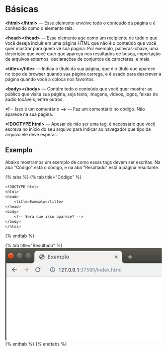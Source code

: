 # Básicas

**&lt;html&gt;&lt;/html&gt;** — Esse elemento envolve todo o conteúdo da página e é conhecido como o elemento raiz.

**&lt;head&gt;&lt;/head&gt;** — Esse elemento age como um recipiente de tudo o que você deseja incluir em uma página HTML que não é o conteúdo que você quer mostrar para quem vê sua página. Por exemplo, palavras-chave, uma descrição que você quer que apareça nos resultados de busca, importação de arquivos externos, declarações de conjuntos de caracteres, e mais.

**&lt;title&gt;&lt;/title&gt;** — Indica o título da sua página, que é o título que aparece no topo de browser quando sua página carrega, e é usado para descrever a página quando você a coloca nos favoritos.

**&lt;body&gt;&lt;/body&gt;** — Contém todo o conteúdo que você quer mostrar ao público que visita sua página, seja texto, imagens, vídeos, jogos, faixas de áudio tocáveis, entre outros.

**&lt;!--** Isso é um comentário **--&gt;** — Faz um comentário no código. Não aparece na sua página.

**&lt;!DOCTYPE html&gt;** — Apesar de não ser uma tag, é necessário que você escreva no início do seu arquivo para indicar ao navegador que tipo de arquivo ele deve esperar.

## Exemplo

Abaixo mostramos um exemplo de como essas tags devem ser escritas. Na aba "Código" está o código, e na aba "Resultado" está a página resultante.

{% tabs %}
{% tab title="Código" %}
```markup
<!DOCTYPE html>
<html>
<head>
    <title>Exemplo</title>
</head>
<body>
    <!-- Será que isso aparece? -->
</body>
</html>
```
{% endtab %}

{% tab title="Resultado" %}
![](../../../.gitbook/assets/title2.png)
{% endtab %}
{% endtabs %}

